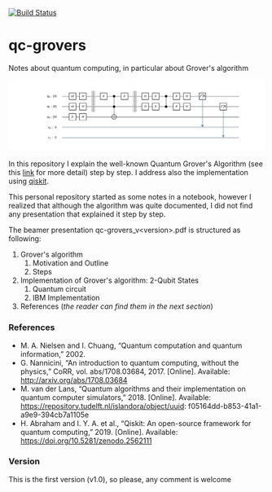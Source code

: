 [![Build Status](https://travis-ci.org/juanmixp/qc-grovers.svg?branch=master)](https://travis-ci.org/juanmixp/qc-grovers)
# qc-grovers
Notes about quantum computing, in particular about Grover's algorithm

![Drag Racing](code/data/images/qiskit-circuit.png)

In this repository I explain the well-known Quantum Grover's Algorithm (see this [link](https://en.wikipedia.org/wiki/Grover%27s_algorithm) for more detail) step by step. I address also the implementation using [qiskit](https://github.com/Qiskit/qiskit). 

This personal repository started as some notes in a notebook, however I realized that although the algorithm was quite documented, I did not find any presentation that explained it step by step.

The beamer presentation qc-grovers_v\<version\>.pdf is structured as following:
1. Grover's algorithm
   1. Motivation and Outline
   2. Steps
2. Implementation of Grover's algorithm: 2-Qubit States
   1. Quantum circuit
   2. IBM Implementation 
3. References (*the reader can find them in the next section*)

### References

- M. A. Nielsen and I. Chuang, “Quantum computation and quantum information,” 2002.
- G. Nannicini, “An introduction to quantum computing, without the physics,” CoRR, vol.
abs/1708.03684, 2017. [Online]. Available: http://arxiv.org/abs/1708.03684
- M. van der Lans, “Quantum algorithms and their implementation on quantum computer
simulators,” 2018. [Online]. Available: https://repository.tudelft.nl/islandora/object/uuid:
f05164dd-b853-41a1-a9e9-394cb7a1105e
- H. Abraham and I. Y. A. et al., “Qiskit: An open-source framework for quantum
computing,” 2019. [Online]. Available: https://doi.org/10.5281/zenodo.2562111

### Version
This is the first version (v1.0), so please, any comment is welcome